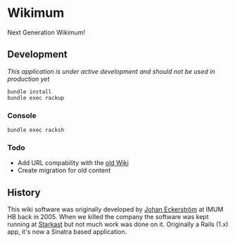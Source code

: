 # Wikimum

Next Generation Wikimum!

## Development

_This application is under active development and should not be used in production yet_

    bundle install
    bundle exec rackup

### Console

    bundle exec racksh

### Todo

* Add URL compability with the [old Wiki](https://github.com/jage/wikimum/tree/v1.0)
* Create migration for old content

## History

This wiki software was originally developed by [Johan Eckerström](http://github.com/jage) at IMUM HB back in 2005. When we killed the company the software was kept running at [Starkast](http://wiki.starkast.net/) but not much work was done on it. Originally a Rails (1.x) app, it's now a Sinatra based application.

